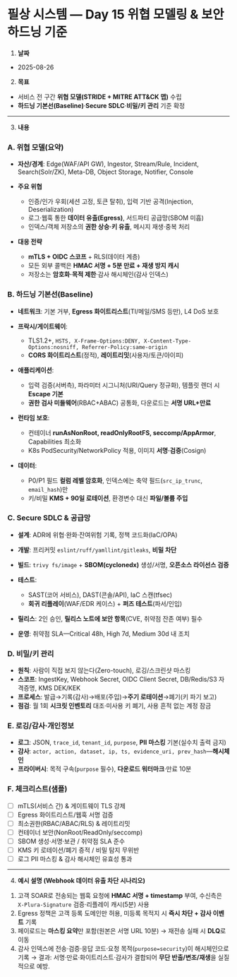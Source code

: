 # 필상 시스템 — Day 15 위협 모델링 & 보안 하드닝 기준

1. **날짜**

* 2025-08-26

2. **목표**

* 서비스 전 구간 **위협 모델(STRIDE + MITRE ATT&CK 맵)** 수립
* **하드닝 기본선(Baseline)**·**Secure SDLC**·**비밀/키 관리** 기준 확정

---

3. **내용**

### A. 위협 모델(요약)

* **자산/경계**: Edge(WAF/API GW), Ingestor, Stream/Rule, Incident, Search(Solr/ZK), Meta-DB, Object Storage, Notifier, Console
* **주요 위협**

  * 인증/인가 우회(세션 고정, 토큰 탈취), 입력 기반 공격(Injection, Deserialization)
  * 로그·웹훅 통한 **데이터 유출(Egress)**, 서드파티 공급망(SBOM 미흡)
  * 인덱스/객체 저장소의 **권한 상승·키 유출**, 메시지 재생·중복 처리
* **대응 전략**

  * **mTLS + OIDC 스코프** + RLS(데이터 계층)
  * 모든 외부 콜백은 **HMAC 서명 + 5분 만료 + 재생 방지 캐시**
  * 저장소는 **암호화·목적 제한**·감사 해시체인(감사 인덱스)

### B. 하드닝 기본선(Baseline)

* **네트워크**: 기본 거부, **Egress 화이트리스트**(TI/메일/SMS 등만), L4 DoS 보호
* **프락시/게이트웨이**:

  * TLS1.2+, `HSTS, X-Frame-Options:DENY, X-Content-Type-Options:nosniff, Referrer-Policy:same-origin`
  * **CORS 화이트리스트**(정적), **레이트리밋**(사용자/토큰/아이피)
* **애플리케이션**:

  * 입력 검증(서버측), 파라미터 시그니처(URI/Query 정규화), 템플릿 렌더 시 **Escape 기본**
  * **권한 검사 미들웨어**(RBAC+ABAC) 공통화, 다운로드는 **서명 URL+만료**
* **런타임 보호**:

  * 컨테이너 **runAsNonRoot, readOnlyRootFS, seccomp/AppArmor**, Capabilities 최소화
  * K8s PodSecurity/NetworkPolicy 적용, 이미지 **서명·검증**(Cosign)
* **데이터**:

  * P0/P1 필드 **컬럼 레벨 암호화**, 인덱스에는 축약 필드(`src_ip_trunc`, `email_hash`)만
  * 키/비밀 **KMS + 90일 로테이션**, 환경변수 대신 **파일/볼륨 주입**

### C. Secure SDLC & 공급망

* **설계**: ADR에 위협·완화·잔여위험 기록, 정책 코드화(IaC/OPA)
* **개발**: 프리커밋 `eslint/ruff/yamllint/gitleaks`, **비밀 차단**
* **빌드**: `trivy fs/image` + **SBOM(cyclonedx)** 생성/서명, **오픈소스 라이선스 검증**
* **테스트**:

  * SAST(코어 서비스), DAST(콘솔/API), IaC 스캔(tfsec)
  * **회귀 리플레이**(WAF/EDR 케이스) + **퍼즈 테스트**(파서/인입)
* **릴리스**: 2인 승인, **릴리스 노트에 보안 항목**(CVE, 취약점 잔존 여부) 필수
* **운영**: 취약점 SLA—Critical 48h, High 7d, Medium 30d 내 조치

### D. 비밀/키 관리

* **원칙**: 사람이 직접 보지 않는다(Zero-touch), 로깅/스크린샷 마스킹
* **스코프**: IngestKey, Webhook Secret, OIDC Client Secret, DB/Redis/S3 자격증명, KMS DEK/KEK
* **프로세스**: 발급→기록(감사)→배포(주입)→**주기 로테이션**→폐기(키 파기 보고)
* **점검**: 월 1회 **시크릿 인벤토리** 대조·미사용 키 폐기, 사용 흔적 없는 계정 잠금

### E. 로깅/감사·개인정보

* **로그**: JSON, `trace_id`, `tenant_id`, `purpose`, **PII 마스킹** 기본(실수치 출력 금지)
* **감사**: `actor, action, dataset, ip, ts, evidence_uri, prev_hash`—**해시체인**
* **프라이버시**: 목적 구속(`purpose` 필수), **다운로드 워터마크**·만료 10분

### F. 체크리스트(샘플)

* [ ] mTLS(서비스 간) & 게이트웨이 TLS 강제
* [ ] Egress 화이트리스트/웹훅 서명 검증
* [ ] 최소권한(RBAC/ABAC/RLS) & 레이트리밋
* [ ] 컨테이너 보안(NonRoot/ReadOnly/seccomp)
* [ ] SBOM 생성·서명·보관 / 취약점 SLA 준수
* [ ] KMS 키 로테이션/폐기 증적 / 비밀 탐지 무위반
* [ ] 로그 PII 마스킹 & 감사 해시체인 유효성 통과

---

4. **예시 설명 (Webhook 데이터 유출 차단 시나리오)**

1) 고객 SOAR로 전송되는 웹훅 요청에 **HMAC 서명 + timestamp** 부여, 수신측은 `X-Plura-Signature` 검증·리플레이 캐시(5분) 사용
2) Egress 정책은 고객 등록 도메인만 허용, 미등록 목적지 시 **즉시 차단 + 감사 이벤트** 기록
3) 페이로드는 **마스킹 요약**만 포함(원본은 서명 URL 10분) → 재전송 실패 시 **DLQ**로 이동
4) 감사 인덱스에 전송·검증·응답 코드·요청 목적(`purpose=security`)이 해시체인으로 기록
   → 결과: 서명·만료·화이트리스트·감사가 결합되어 **무단 반출/변조/재생**을 실질적으로 예방.
